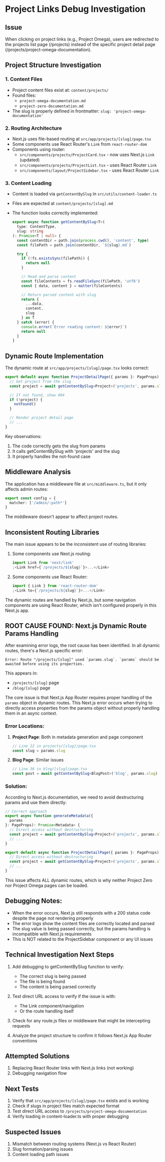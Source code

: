 # Project Links Debug Investigation

## Issue

When clicking on project links (e.g., Project Omega), users are redirected to the projects list page (/projects) instead of the specific project detail page (/projects/project-omega-documentation).

## Project Structure Investigation

### 1. Content Files

- Project content files exist at: `content/projects/`
- Found files:
  - `project-omega-documentation.md`
  - `project-zero-documentation.md`
- The slug is properly defined in frontmatter: `slug: 'project-omega-documentation'`

### 2. Routing Architecture

- Next.js uses file-based routing at `src/app/projects/[slug]/page.tsx`
- Some components use React Router's `Link` from `react-router-dom`
- Components using router:
  - `src/components/projects/ProjectCard.tsx` - now uses Next.js `Link` (updated)
  - `src/components/projects/ProjectList.tsx` - uses React Router `Link`
  - `src/components/layout/ProjectSidebar.tsx` - uses React Router `Link`

### 3. Content Loading

- Content is loaded via `getContentBySlug` in `src/utils/content-loader.ts`
- Files are expected at `content/projects/[slug].md`
- The function looks correctly implemented:

  ```typescript
  export async function getContentBySlug<T>(
    type: ContentType,
    slug: string
  ): Promise<T | null> {
    const contentDir = path.join(process.cwd(), 'content', type)
    const filePath = path.join(contentDir, `${slug}.md`)

    try {
      if (!fs.existsSync(filePath)) {
        return null
      }

      // Read and parse content
      const fileContents = fs.readFileSync(filePath, 'utf8')
      const { data, content } = matter(fileContents)

      // Return parsed content with slug
      return {
        ...data,
        content,
        slug
      } as T
    } catch (error) {
      console.error(`Error reading content: ${error}`)
      return null
    }
  }
  ```

## Dynamic Route Implementation

The dynamic route at `src/app/projects/[slug]/page.tsx` looks correct:

```typescript
export default async function ProjectDetailPage({ params }: PageProps) {
  // Get project from the slug
  const project = await getContentBySlug<Project>('projects', params.slug)

  // If not found, show 404
  if (!project) {
    notFound()
  }

  // Render project detail page
  // ...
}
```

Key observations:

1. The code correctly gets the slug from params
2. It calls getContentBySlug with 'projects' and the slug
3. It properly handles the not-found case

## Middleware Analysis

The application has a middleware file at `src/middleware.ts`, but it only affects admin routes:

```typescript
export const config = {
  matcher: ['/admin/:path*']
}
```

The middleware doesn't appear to affect project routes.

## Inconsistent Routing Libraries

The main issue appears to be the inconsistent use of routing libraries:

1. Some components use Next.js routing:

   ```typescript
   import Link from 'next/link'
   ;<Link href={`/projects/${slug}`}>...</Link>
   ```

2. Some components use React Router:
   ```typescript
   import { Link } from 'react-router-dom'
   ;<Link to={`/projects/${slug}`}>...</Link>
   ```

The dynamic routes are handled by Next.js, but some navigation components are using React Router, which isn't configured properly in this Next.js app.

## ROOT CAUSE FOUND: Next.js Dynamic Route Params Handling

After examining error logs, the root cause has been identified. In all dynamic routes, there's a Next.js specific error:

```
Error: Route "/projects/[slug]" used `params.slug`. `params` should be awaited before using its properties.
```

This appears in:

- `/projects/[slug]` page
- `/blog/[slug]` page

The core issue is that Next.js App Router requires proper handling of the `params` object in dynamic routes. This Next.js error occurs when trying to directly access properties from the params object without properly handling them in an async context.

### Error Locations:

1. **Project Page**: Both in metadata generation and page component

   ```typescript
   // Line 22 in projects/[slug]/page.tsx
   const slug = params.slug
   ```

2. **Blog Page**: Similar issues
   ```typescript
   // Line 36 in blog/[slug]/page.tsx
   const post = await getContentBySlug<BlogPost>('blog', params.slug)
   ```

### Solution:

According to Next.js documentation, we need to avoid destructuring params and use them directly:

```typescript
// Correct approach
export async function generateMetadata({
  params
}: PageProps): Promise<Metadata> {
  // Direct access without destructuring
  const project = await getContentBySlug<Project>('projects', params.slug)
  // ...
}

export default async function ProjectDetailPage({ params }: PageProps) {
  // Direct access without destructuring
  const project = await getContentBySlug<Project>('projects', params.slug)
  // ...
}
```

This issue affects ALL dynamic routes, which is why neither Project Zero nor Project Omega pages can be loaded.

## Debugging Notes:

- When the error occurs, Next.js still responds with a 200 status code despite the page not rendering properly
- The error logs show the content files are correctly located and parsed
- The slug value is being passed correctly, but the params handling is incompatible with Next.js requirements
- This is NOT related to the ProjectSidebar component or any UI issues

## Technical Investigation Next Steps

1. Add debugging to getContentBySlug function to verify:

   - The correct slug is being passed
   - The file is being found
   - The content is being parsed correctly

2. Test direct URL access to verify if the issue is with:

   - The Link component/navigation
   - Or the route handling itself

3. Check for any route.js files or middleware that might be intercepting requests

4. Analyze the project structure to confirm it follows Next.js App Router conventions

## Attempted Solutions

1. Replacing React Router links with Next.js links (not working)
2. Debugging navigation flow

## Next Tests

1. Verify that `src/app/projects/[slug]/page.tsx` exists and is working
2. Check if slugs in project files match expected format
3. Test direct URL access to `/projects/project-omega-documentation`
4. Verify loading in content-loader.ts with proper debugging

## Suspected Issues

1. Mismatch between routing systems (Next.js vs React Router)
2. Slug formation/parsing issues
3. Content loading path issues
